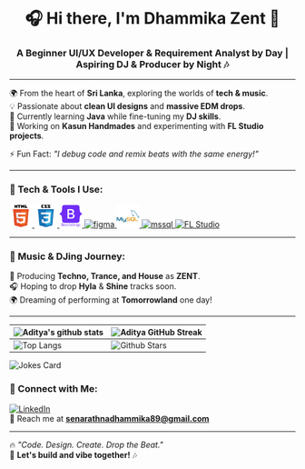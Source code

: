 <h1 align="center">🎧 Hi there, I'm Dhammika Zent 👋</h1>
<h3 align="center">A Beginner UI/UX Developer & Requirement Analyst by Day | Aspiring DJ & Producer by Night 🎶</h3>

---

🌍 From the heart of **Sri Lanka**, exploring the worlds of **tech & music**.  
💡 Passionate about **clean UI designs** and **massive EDM drops**.  
🚀 Currently learning **Java** while fine-tuning my **DJ skills**.  
🎯 Working on **Kasun Handmades** and experimenting with **FL Studio projects**.  

⚡ Fun Fact: _"I debug code and remix beats with the same energy!"_

---

### 🚀 Tech & Tools I Use:
<p align="left">
  <a href="https://www.w3schools.com/html/" target="_blank" rel="noreferrer">
    <img src="https://raw.githubusercontent.com/devicons/devicon/master/icons/html5/html5-original-wordmark.svg" alt="html5" width="40" height="40"/>
  </a>
  <a href="https://www.w3schools.com/css/" target="_blank" rel="noreferrer">
    <img src="https://raw.githubusercontent.com/devicons/devicon/master/icons/css3/css3-original-wordmark.svg" alt="css3" width="40" height="40"/>
  </a>
  <a href="https://getbootstrap.com" target="_blank" rel="noreferrer">
    <img src="https://raw.githubusercontent.com/devicons/devicon/master/icons/bootstrap/bootstrap-plain-wordmark.svg" alt="bootstrap" width="40" height="40"/>
  </a>
  <a href="https://www.figma.com/" target="_blank" rel="noreferrer">
    <img src="https://www.vectorlogo.zone/logos/figma/figma-icon.svg" alt="figma" width="40" height="40"/>
  </a>
  <a href="https://www.mysql.com/" target="_blank" rel="noreferrer">
    <img src="https://raw.githubusercontent.com/devicons/devicon/master/icons/mysql/mysql-original-wordmark.svg" alt="mysql" width="40" height="40"/>
  </a>
  <a href="https://www.microsoft.com/en-us/sql-server" target="_blank" rel="noreferrer">
    <img src="https://www.svgrepo.com/show/303229/microsoft-sql-server-logo.svg" alt="mssql" width="40" height="40"/>
  </a>
  <a href="https://www.image-line.com/fl-studio/" target="_blank" rel="noreferrer">
  <img src="https://www.image-line.com/wp-content/uploads/2022/10/cropped-FL-Cherry-noBG-256x256.png" alt="FL Studio" width="40" height="40"/>
</a>

</p>

---

### 🎵 Music & DJing Journey:
🎼 Producing **Techno, Trance, and House** as **ZENT**.  
🎧 Hoping to drop **Hyla** & **Shine** tracks soon.  
🌍 Dreaming of performing at **Tomorrowland** one day!  

---

| ![Aditya's github stats](https://github-readme-stats.vercel.app/api?username=Dhammika-Zent&show_icons=true&theme=tokyonight) | ![Aditya GitHub Streak](https://github-readme-streak-stats.herokuapp.com/?user=Aditya664&theme=tokyonight) |
| --- | --- |
| ![Top Langs](https://github-readme-stats.vercel.app/api/top-langs/?username=Aditya664&theme=tokyonight) | ![Github Stars](https://github-readme-stats.vercel.app/api?username=Aditya664&show_icons=true&locale=en&count_private=true&hide_rank=true&custom_title=My%20GitHub%20Stats&disable_animations=true&theme=tokyonight) |

![Jokes Card](https://readme-jokes.vercel.app/api?theme=tokyonight)


### 🔗 Connect with Me:
[![LinkedIn](https://img.shields.io/badge/LinkedIn-Dhammika%20Senarathna-blue?style=flat&logo=linkedin)](https://linkedin.com/in/dhammika-senarathna)  
📧 Reach me at **senarathnadhammika89@gmail.com**  

---

🔥 _"Code. Design. Create. Drop the Beat."_  
🚀 **Let's build and vibe together!** 🎶
